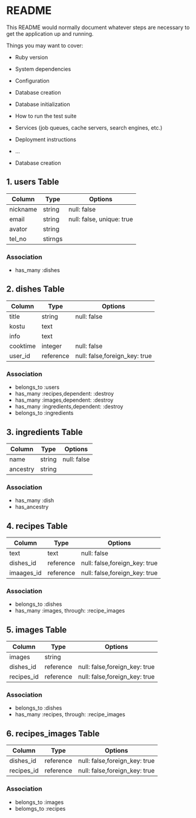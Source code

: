 # README

This README would normally document whatever steps are necessary to get the
application up and running.

Things you may want to cover:

* Ruby version

* System dependencies

* Configuration

* Database creation

* Database initialization

* How to run the test suite

* Services (job queues, cache servers, search engines, etc.)

* Deployment instructions

* ...

* Database creation
## 1. users Table
|Column|Type|Options|
|------|----|-------|
|nickname|string|null: false|
|email|string|null: false, unique: true|
|avator|string|
|tel_no|stirngs|

### Association
- has_many :dishes

## 2. dishes Table
|Column|Type|Options|
|------|----|-------|
|title|string|null: false|
|kostu|text|
|info|text|
|cooktime|integer|null: false|
|user_id|reference|null: false,foreign_key: true|

### Association
- belongs_to :users
- has_many :recipes,dependent: :destroy
- has_many :images,dependent: :destroy
- has_many :ingredients,dependent: :destroy
- belongs_to :ingredients

## 3. ingredients Table
|Column|Type|Options|
|------|----|-------|
|name|string|null: false|
|ancestry|string|

### Association
- has_many :dish
- has_ancestry

## 4. recipes Table
|Column|Type|Options|
|------|----|-------|
|text|text|null: false|
|dishes_id|reference|null: false,foreign_key: true|
|imaages_id|reference|null: false,foreign_key: true|

### Association
- belongs_to :dishes
- has_many :images, through: :recipe_images

## 5. images Table
|Column|Type|Options|
|------|----|-------|
|images|string|
|dishes_id|reference|null: false,foreign_key: true|
|recipes_id|reference|null: false,foreign_key: true|

### Association
- belongs_to :dishes
- has_many :recipes, through: :recipe_images

## 6. recipes_images Table
Column|Type|Options|
|------|----|-------|
|dishes_id|reference|null: false,foreign_key: true|
|recipes_id|reference|null: false,foreign_key: true|

### Association
- belongs_to :images
- belomgs_to :recipes